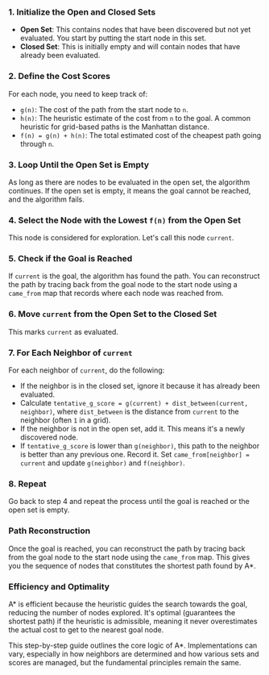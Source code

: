 ### 1. Initialize the Open and Closed Sets

- **Open Set**: This contains nodes that have been discovered but not yet evaluated. You start by putting the start node in this set.
- **Closed Set**: This is initially empty and will contain nodes that have already been evaluated.

### 2. Define the Cost Scores

For each node, you need to keep track of:
- `g(n)`: The cost of the path from the start node to `n`.
- `h(n)`: The heuristic estimate of the cost from `n` to the goal. A common heuristic for grid-based paths is the Manhattan distance.
- `f(n) = g(n) + h(n)`: The total estimated cost of the cheapest path going through `n`.

### 3. Loop Until the Open Set is Empty

As long as there are nodes to be evaluated in the open set, the algorithm continues. If the open set is empty, it means the goal cannot be reached, and the algorithm fails.

### 4. Select the Node with the Lowest `f(n)` from the Open Set

This node is considered for exploration. Let's call this node `current`.

### 5. Check if the Goal is Reached

If `current` is the goal, the algorithm has found the path. You can reconstruct the path by tracing back from the goal node to the start node using a `came_from` map that records where each node was reached from.

### 6. Move `current` from the Open Set to the Closed Set

This marks `current` as evaluated.

### 7. For Each Neighbor of `current`

For each neighbor of `current`, do the following:
- If the neighbor is in the closed set, ignore it because it has already been evaluated.
- Calculate `tentative_g_score = g(current) + dist_between(current, neighbor)`, where `dist_between` is the distance from `current` to the neighbor (often `1` in a grid).
- If the neighbor is not in the open set, add it. This means it's a newly discovered node.
- If `tentative_g_score` is lower than `g(neighbor)`, this path to the neighbor is better than any previous one. Record it. Set `came_from[neighbor] = current` and update `g(neighbor)` and `f(neighbor)`.

### 8. Repeat

Go back to step 4 and repeat the process until the goal is reached or the open set is empty.

### Path Reconstruction

Once the goal is reached, you can reconstruct the path by tracing back from the goal node to the start node using the `came_from` map. This gives you the sequence of nodes that constitutes the shortest path found by A*.

### Efficiency and Optimality

A* is efficient because the heuristic guides the search towards the goal, reducing the number of nodes explored. It's optimal (guarantees the shortest path) if the heuristic is admissible, meaning it never overestimates the actual cost to get to the nearest goal node.

This step-by-step guide outlines the core logic of A*. Implementations can vary, especially in how neighbors are determined and how various sets and scores are managed, but the fundamental principles remain the same.
